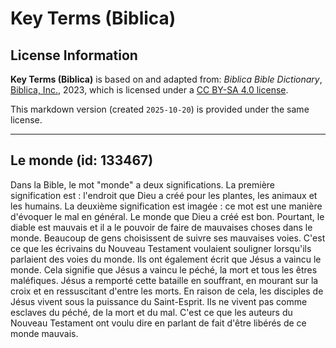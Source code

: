 # Key Terms (Biblica)

## License Information

**Key Terms (Biblica)** is based on and adapted from: _Biblica Bible Dictionary_, [Biblica, Inc.](https://www.biblica.com/), 2023, which is licensed under a [CC BY-SA 4.0 license](https://creativecommons.org/licenses/by-sa/4.0/legalcode.en).

This markdown version (created `2025-10-20`) is provided under the same license.



--------------------------------

## Le monde (id: 133467)

Dans la Bible, le mot "monde" a deux significations. La première signification est : l'endroit que Dieu a créé pour les plantes, les animaux et les humains. La deuxième signification est imagée : ce mot est une manière d'évoquer le mal en général. Le monde que Dieu a créé est bon. Pourtant, le diable est mauvais et il a le pouvoir de faire de mauvaises choses dans le monde. Beaucoup de gens choisissent de suivre ses mauvaises voies. C'est ce que les écrivains du Nouveau Testament voulaient souligner lorsqu'ils parlaient des voies du monde. Ils ont également écrit que Jésus a vaincu le monde. Cela signifie que Jésus a vaincu le péché, la mort et tous les êtres maléfiques. Jésus a remporté cette bataille en souffrant, en mourant sur la croix et en ressuscitant d'entre les morts. En raison de cela, les disciples de Jésus vivent sous la puissance du Saint\-Esprit. Ils ne vivent pas comme esclaves du péché, de la mort et du mal. C'est ce que les auteurs du Nouveau Testament ont voulu dire en parlant de fait d'être libérés de ce monde mauvais.


